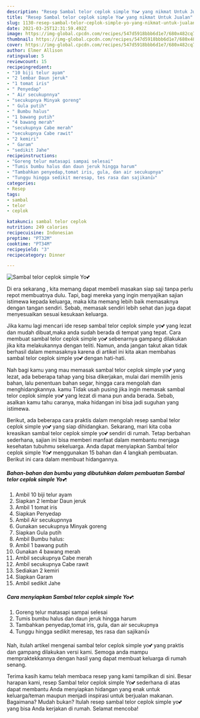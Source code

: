 ```yaml
---
description: "Resep Sambal telor ceplok simple Yo💕 yang nikmat Untuk Jualan"
title: "Resep Sambal telor ceplok simple Yo💕 yang nikmat Untuk Jualan"
slug: 1130-resep-sambal-telor-ceplok-simple-yo-yang-nikmat-untuk-jualan
date: 2021-03-25T12:31:59.492Z
image: https://img-global.cpcdn.com/recipes/547d5918bbb6d1e7/680x482cq70/sambal-telor-ceplok-simple-yo💕-foto-resep-utama.jpg
thumbnail: https://img-global.cpcdn.com/recipes/547d5918bbb6d1e7/680x482cq70/sambal-telor-ceplok-simple-yo💕-foto-resep-utama.jpg
cover: https://img-global.cpcdn.com/recipes/547d5918bbb6d1e7/680x482cq70/sambal-telor-ceplok-simple-yo💕-foto-resep-utama.jpg
author: Elmer Allison
ratingvalue: 5
reviewcount: 15
recipeingredient:
- "10 biji telur ayam"
- "2 lembar Daun jeruk"
- "1 tomat iris"
- " Penyedap"
- " Air secukupnnya"
- "secukupnya Minyak goreng"
- " Gula putih"
- " Bumbu halus"
- "1 bawang putih"
- "4 bawang merah"
- "secukupnya Cabe merah"
- "secukupnya Cabe rawit"
- "2 kemiri"
- " Garam"
- "sedikit Jahe"
recipeinstructions:
- "Goreng telur matasapi sampai selesai"
- "Tumis bumbu halus dan daun jeruk hingga harum"
- "Tambahkan penyedap,tomat iris, gula, dan air secukupnya"
- "Tunggu hingga sedikit meresap, tes rasa dan sajikan👍"
categories:
- Resep
tags:
- sambal
- telor
- ceplok

katakunci: sambal telor ceplok 
nutrition: 249 calories
recipecuisine: Indonesian
preptime: "PT32M"
cooktime: "PT34M"
recipeyield: "3"
recipecategory: Dinner

---
```



![Sambal telor ceplok simple Yo💕](https://img-global.cpcdn.com/recipes/547d5918bbb6d1e7/680x482cq70/sambal-telor-ceplok-simple-yo💕-foto-resep-utama.jpg)

Di era  sekarang , kita memang dapat membeli masakan siap saji tanpa perlu repot membuatnya dulu. Tapi, bagi mereka yang ingin menyajikan sajian istimewa kepada keluarga, maka kita memang lebih baik memasaknya dengan tangan sendiri. Sebab, memasak sendiri lebih sehat dan juga dapat menyesuaikan sesuai kesukaan keluarga.

Jika kamu lagi mencari ide resep sambal telor ceplok simple yo💕 yang lezat dan mudah dibuat,maka anda sudah berada di tempat yang tepat. Cara membuat sambal telor ceplok simple yo💕  sebenarnya gampang dilakukan jika kita melakukannya dengan teliti. Namun, anda jangan takut akan tidak berhasil dalam memasaknya 
karena di artikel ini kita akan membahas sambal telor ceplok simple yo💕 dengan hati-hati.  



Nah bagi kamu yang mau memasak sambal telor ceplok simple yo💕 yang lezat, ada beberapa tahap yang bisa dikerjakan, mulai dari memilih jenis bahan, lalu penentuan bahan segar, hingga cara mengolah dan menghidangkannya. kamu Tidak usah pusing jika ingin memasak sambal telor ceplok simple yo💕 yang lezat di mana pun anda berada. Sebab, asalkan kamu  tahu caranya, maka hidangan ini bisa jadi suguhan yang istimewa.

Berikut, ada beberapa cara praktis  dalam mengolah resep sambal telor ceplok simple yo💕 yang siap dihidangkan. Sekarang, mari kita coba kreasikan sambal telor ceplok simple yo💕 sendiri di rumah. Tetap berbahan sederhana, sajian ini bisa memberi manfaat dalam membantu menjaga kesehatan tubuhmu sekeluarga. Anda dapat menyiapkan Sambal telor ceplok simple Yo💕 menggunakan 15 bahan dan 4 langkah pembuatan. Berikut ini cara dalam membuat hidangannya.

<!--inarticleads1-->

##### Bahan-bahan dan bumbu yang dibutuhkan dalam pembuatan Sambal telor ceplok simple Yo💕:

1. Ambil 10 biji telur ayam
1. Siapkan 2 lembar Daun jeruk
1. Ambil 1 tomat iris
1. Siapkan  Penyedap
1. Ambil  Air secukupnnya
1. Gunakan secukupnya Minyak goreng
1. Siapkan  Gula putih
1. Ambil  Bumbu halus:
1. Ambil 1 bawang putih
1. Gunakan 4 bawang merah
1. Ambil secukupnya Cabe merah
1. Ambil secukupnya Cabe rawit
1. Sediakan 2 kemiri
1. Siapkan  Garam
1. Ambil sedikit Jahe




<!--inarticleads2-->

##### Cara menyiapkan Sambal telor ceplok simple Yo💕:

1. Goreng telur matasapi sampai selesai
1. Tumis bumbu halus dan daun jeruk hingga harum
1. Tambahkan penyedap,tomat iris, gula, dan air secukupnya
1. Tunggu hingga sedikit meresap, tes rasa dan sajikan👍




Nah, itulah artikel mengenai  sambal telor ceplok simple yo💕  yang praktis dan gampang dilakukan versi kami. Semoga anda mampu mempraktekkannya dengan hasil yang dapat membuat keluarga di rumah senang. 

Terima kasih kamu telah membaca resep yang kami tampilkan di sini. Besar harapan kami, resep  Sambal telor ceplok simple Yo💕 sederhana di atas dapat membantu Anda menyiapkan hidangan yang enak untuk keluarga/teman maupun menjadi inspirasi untuk berjualan makanan. Bagaimana? Mudah bukan? Itulah resep sambal telor ceplok simple yo💕 yang bisa Anda kerjakan di rumah. Selamat mencoba!

